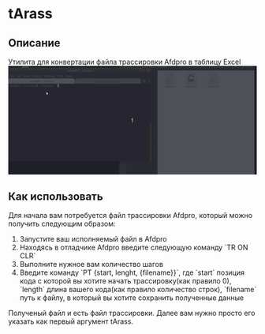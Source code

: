 # tArass
## Описание
Утилита для конвертации файла трассировки Afdpro в таблицу Excel
![tArass showdown](/assets/taras.gif "tArass showdown")
## Как использовать
Для начала вам потребуется файл трассировки Afdpro, который можно получить следующим образом:
<ol>
<li>Запустите ваш исполняемый файл в Afdpro</li>
<li>Находясь в отладчике Afdpro введите следующую команду `TR ON CLR`</li>
<li>Выполните нужное вам количество шагов</li>
<li>Введите команду `PT {start, lenght, {filename}}`, где `start` позиция кода с которой вы хотите начать трассировку(как правило 0), `length` длина вашего кода(как правило количество строк), `filename` путь к файлу, в который вы хотите сохранить полученные данные</li>
</ol>
Полученый файл и есть файл трассировки. Далее вам нужно просто его указать как первый аргумент tArass.
